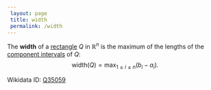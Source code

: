```yaml
---
 layout: page
 title: width
 permalink: /width
---
```

The **width** of a [rectangle](https://defsmath.github.io/DefsMath/rectangle) $Q$ in $\mathbb R^n$ is the maximum of the lengths of the [component intervals](https://defsmath.github.io/DefsMath/component_interval) of $Q$: $$\text{width}(Q)= \max_{1\leq i \leq n} (b_i-a_i).$$

Wikidata ID: [Q35059](https://www.wikidata.org/wiki/Q35059)